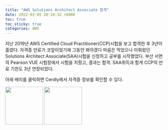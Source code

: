 ```yaml
---
title: "AWS Solutions Architect Associate 합격"
date: 2022-03-05 20:10:32 +0900
toc: true
toc_sticky: true
categories: AWS
---
```


지난 2019년 AWS Certified Cloud Practitioner(CCP)시험을 보고 합격한 후 3년이 흘렀다. 자격증 만료가 코앞이었기에 그동안 봐야겠다 마음은 먹었으나 미뤄왔던 Solutions Architect Associate(SAA)시험을 신청하고 공부를 시작했었다. 부산 서면의 Pearson VUE 시험장에서 시험을 치뤘고, 결과는 합격. SAA취득과 함게 CCP의 만료 기한도 3년 연장되었다. 

아래 배지를 클릭하면 Cerdly에서 자격증 정보를 확인할 수 있다.

<a href="https://www.credly.com/badges/f53f8506-56ba-4c42-9c36-10b76cd17146/public_url"><img src="https://user-images.githubusercontent.com/61682534/156751782-7e5585b7-d97e-4530-8e03-8f100dd4aa58.png" width="120"></a>
<a href="https://www.credly.com/badges/cdd98f16-d80d-4bdb-b745-984296205154/public_url"><img src="https://user-images.githubusercontent.com/61682534/156751755-46dc2622-06ca-4782-ac95-07860e9a751f.png" width="120"></a>
